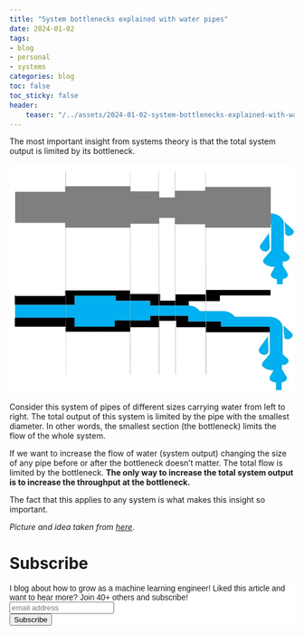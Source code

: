 ```yaml
---
title: "System bottlenecks explained with water pipes"
date: 2024-01-02
tags:
- blog
- personal
- systems
categories: blog
toc: false
toc_sticky: false
header:
    teaser: "/../assets/2024-01-02-system-bottlenecks-explained-with-water-pipes/thumbnail.png"
---
```

<!-- ctrl + alt + v -->

<!-- Checklist:
Title = insight
Interesting 1st sentence
Short and concise -->

<!-- 1. interesting hook -->
The most important insight from systems theory is that the total system output is limited by its bottleneck.

![](/../assets/2024-01-02-system-bottlenecks-explained-with-water-pipes/2024-01-02-11-14-51.png)

Consider this system of pipes of different sizes carrying water from left to right. The total output of this system is limited by the pipe with the smallest diameter. In other words, the smallest section (the bottleneck) limits the flow of the whole system.

If we want to increase the flow of water (system output) changing the size of any pipe before or after the bottleneck doesn’t matter. The total flow is limited by the bottleneck. **The only way to increase the total system output is to increase the throughput at the bottleneck.**

The fact that this applies to any system is what makes this insight so important.

*Picture and idea taken from [here](https://hohmannchris.wordpress.com/2014/06/25/bottleneck-explained-with-water-pipes/)*.

# Subscribe

<!-- Begin Mailchimp Signup Form -->
<link href="//cdn-images.mailchimp.com/embedcode/horizontal-slim-10_7.css" rel="stylesheet" type="text/css">
<style type="text/css">
#mc_embed_signup{background:#fff; clear:left; font:14px Helvetica,Arial,sans-serif; width:100%;}
/* Add your own Mailchimp form style overrides in your site stylesheet or in this style block.
    We recommend moving this block and the preceding CSS link to the HEAD of your HTML file. */
</style>
<div id="mc_embed_signup">
<form action="https://gmail.us3.list-manage.com/subscribe/post?u=92fe86c389878585bc87837e8&amp;id=50543deff9" method="post" id="mc-embedded-subscribe-form" name="mc-embedded-subscribe-form" class="validate" target="_blank" novalidate>
    <div id="mc_embed_signup_scroll">
<label for="mce-EMAIL">I blog about how to grow as a machine learning engineer! Liked this article and want to hear more? Join 40+ others and subscribe!</label>
<input type="email" value="" name="EMAIL" class="email" id="mce-EMAIL" placeholder="email address" required>
    <!-- real people should not fill this in and expect good things - do not remove this or risk form bot signups-->
    <div style="position: absolute; left: -5000px;" aria-hidden="true"><input type="text" name="b_92fe86c389878585bc87837e8_50543deff9" tabindex="-1" value=""></div>
    <div class="clear"><input type="submit" value="Subscribe" name="subscribe" id="mc-embedded-subscribe" class="button"></div>
    </div>
</form>
</div>
<!--End mc_embed_signup-->
    